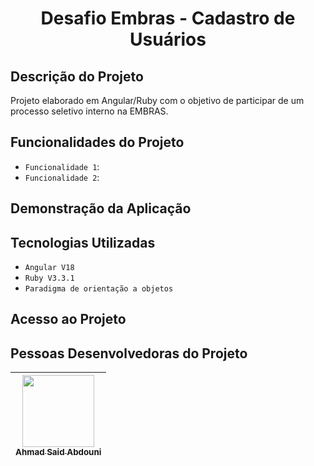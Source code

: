 <h1 align="center">Desafio Embras - Cadastro de Usuários</h1>

## Descrição do Projeto

Projeto elaborado em Angular/Ruby com o objetivo de participar de um processo seletivo interno na EMBRAS.

## Funcionalidades do Projeto

- `Funcionalidade 1`:
- `Funcionalidade 2`:


## Demonstração da Aplicação



## Tecnologias Utilizadas

- `Angular V18`
- `Ruby V3.3.1`
- `Paradigma de orientação a objetos`


## Acesso ao Projeto



## Pessoas Desenvolvedoras do Projeto

| [<img loading="lazy" src="https://avatars.githubusercontent.com/u/75034691?v=4" width=115><br><sub>Ahmad Said Abdouni</sub>](https://github.com/AhmadSaidAbdouni) |
| :---: |

